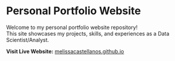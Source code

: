 # Personal Portfolio Website  

Welcome to my personal portfolio website repository!  
This site showcases my projects, skills, and experiences as a Data Scientist/Analyst.  

**Visit Live Website:** [melissacastellanos.github.io](https://melissacastellanos.github.io/)
